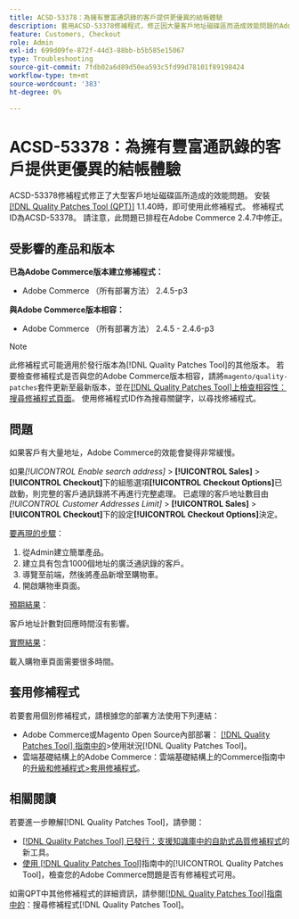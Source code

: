 ```yaml
---
title: ACSD-53378：為擁有豐富通訊錄的客戶提供更優異的結帳體驗
description: 套用ACSD-53378修補程式，修正因大量客戶地址磁碟區而造成效能問題的Adobe Commerce問題。
feature: Customers, Checkout
role: Admin
exl-id: 699d09fe-872f-44d3-88bb-b5b585e15067
type: Troubleshooting
source-git-commit: 7fdb02a6d89d50ea593c5fd99d78101f89198424
workflow-type: tm+mt
source-wordcount: '383'
ht-degree: 0%

---
```


# ACSD-53378：為擁有豐富通訊錄的客戶提供更優異的結帳體驗

ACSD-53378修補程式修正了大型客戶地址磁碟區所造成的效能問題。 安裝[[!DNL Quality Patches Tool (QPT)]](https://experienceleague.adobe.com/zh-hant/docs/commerce-operations/tools/quality-patches-tool/quality-patches-tool-to-self-serve-quality-patches) 1.1.40時，即可使用此修補程式。 修補程式ID為ACSD-53378。 請注意，此問題已排程在Adobe Commerce 2.4.7中修正。

## 受影響的產品和版本

**已為Adobe Commerce版本建立修補程式：**

* Adobe Commerce （所有部署方法） 2.4.5-p3

**與Adobe Commerce版本相容：**

* Adobe Commerce （所有部署方法） 2.4.5 - 2.4.6-p3

>[!NOTE]
>
>此修補程式可能適用於發行版本為[!DNL Quality Patches Tool]的其他版本。 若要檢查修補程式是否與您的Adobe Commerce版本相容，請將`magento/quality-patches`套件更新至最新版本，並在[[!DNL Quality Patches Tool]上檢查相容性：搜尋修補程式頁面](https://experienceleague.adobe.com/tools/commerce-quality-patches/index.html?lang=zh-Hant)。 使用修補程式ID作為搜尋關鍵字，以尋找修補程式。

## 問題

如果客戶有大量地址，Adobe Commerce的效能會變得非常緩慢。

如果&#x200B;*[!UICONTROL Enable search address]* > **[!UICONTROL Sales]** > **[!UICONTROL Checkout]**&#x200B;下的組態選項&#x200B;**[!UICONTROL Checkout Options]**&#x200B;已啟動，則完整的客戶通訊錄將不再進行完整處理。 已處理的客戶地址數目由&#x200B;*[!UICONTROL Customer Addresses Limit]* > **[!UICONTROL Sales]** > **[!UICONTROL Checkout]**&#x200B;下的設定&#x200B;**[!UICONTROL Checkout Options]**&#x200B;決定。

<u>要再現的步驟</u>：

1. 從Admin建立簡單產品。
1. 建立具有包含1000個地址的廣泛通訊錄的客戶。
1. 導覽至前端，然後將產品新增至購物車。
1. 開啟購物車頁面。

<u>預期結果</u>：

客戶地址計數對回應時間沒有影響。

<u>實際結果</u>：

載入購物車頁面需要很多時間。

## 套用修補程式

若要套用個別修補程式，請根據您的部署方法使用下列連結：

* Adobe Commerce或Magento Open Source內部部署： [[!DNL Quality Patches Tool] 指南中的](/help/tools/quality-patches-tool/usage.md)>使用狀況[!DNL Quality Patches Tool]。
* 雲端基礎結構上的Adobe Commerce：雲端基礎結構上的Commerce指南中的[升級和修補程式>套用修補程式](https://experienceleague.adobe.com/docs/commerce-cloud-service/user-guide/develop/upgrade/apply-patches.html?lang=zh-Hant)。

## 相關閱讀

若要進一步瞭解[!DNL Quality Patches Tool]，請參閱：

* [[!DNL Quality Patches Tool] 已發行：支援知識庫中的自助式品質修補程式](https://experienceleague.adobe.com/zh-hant/docs/commerce-operations/tools/quality-patches-tool/quality-patches-tool-to-self-serve-quality-patches)的新工具。
* [使用 [!DNL Quality Patches Tool]](/help/tools/quality-patches-tool/patches-available-in-qpt/check-patch-for-magento-issue-with-magento-quality-patches.md)指南中的[!UICONTROL Quality Patches Tool]，檢查您的Adobe Commerce問題是否有修補程式可用。


如需QPT中其他修補程式的詳細資訊，請參閱[[!DNL Quality Patches Tool]指南中的](https://experienceleague.adobe.com/tools/commerce-quality-patches/index.html?lang=zh-Hant)：搜尋修補程式[!DNL Quality Patches Tool]。
